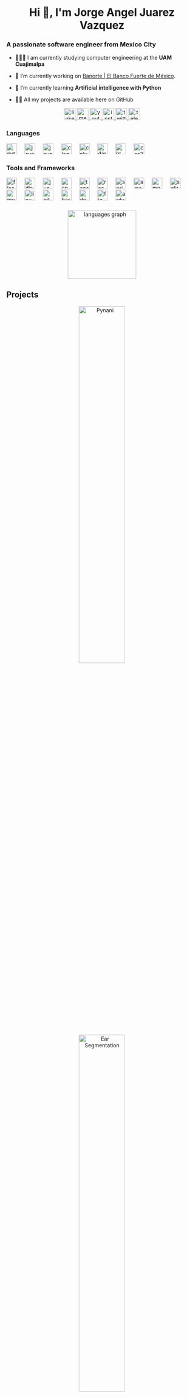 <h1 align="center">Hi 👋, I'm Jorge Angel Juarez Vazquez</h1>
<h3 align="left">A passionate software engineer from Mexico City</h3>

- 👨🏽‍🎓 I am currently studying computer engineering at the **UAM Cuajimalpa**

- 🔭 I’m currently working on [Banorte | El Banco Fuerte de México](https://www.banorte.com/).

- 🌱 I’m currently learning **Artificial intelligence with Python**

- 👨‍💻 All my projects are available here on GitHub

<div align="center">
  <a href="https://linkedin.com/in/jorge-jrzz" target="_blank">
    <img src="https://img.shields.io/static/v1?message=LinkedIn&logo=linkedin&label=&color=0077B5&logoColor=white&labelColor=&style=flat" height="30" alt="linkedin logo"  />
  </a>
  <a href="https://medium.com/@jorgejrzz" target="_blank">
    <img src="https://img.shields.io/static/v1?message=Medium&logo=medium&label=&color=12100E&logoColor=white&labelColor=&style=flat" height="30" alt="medium logo"  />
  </a>
  <a href="https://www.youtube.com/@jorge-jrzz" target="_blank">
    <img src="https://img.shields.io/static/v1?message=Youtube&logo=youtube&label=&color=FF0000&logoColor=white&labelColor=&style=flat" height="30" alt="youtube logo"  />
  </a>
  <a href="https://instagram.com/jorgejrzz" target="_blank">
    <img src="https://img.shields.io/static/v1?message=Instagram&logo=instagram&label=&color=833AB4&logoColor=white&labelColor=C13584&style=flat" height="30" alt="instagram logo"  />
  </a>
  <a href="https://x.com/jorge_jrzz" target="_blank">
    <img src="https://img.shields.io/badge/X-black.svg?logo=X&logoColor=white" height="30" alt="twitter logo"  />
  </a>
  <a href="https://t.me/BAZKETO" target="_blank">
    <img src="https://img.shields.io/static/v1?message=Telegram&logo=telegram&label=&color=2CA5E0&logoColor=white&labelColor=&style=flat" height="30" alt="telegram logo"  />
  </a>
</div>

###

### Languages

<div align="left">
  <img src="https://cdn.jsdelivr.net/gh/devicons/devicon/icons/python/python-original.svg" height="28" alt="python logo"  />
  <img width="12" />
  <img src="https://cdn.jsdelivr.net/gh/devicons/devicon/icons/javascript/javascript-plain.svg" height="28" alt="javascript logo"  />
  <img width="12" />
  <img src="https://cdn.jsdelivr.net/gh/devicons/devicon/icons/java/java-original.svg" height="28" alt="java logo"  />
  <img width="12" />
  <img src="https://cdn.jsdelivr.net/gh/devicons/devicon/icons/c/c-original.svg" height="28" alt="c logo"  />
  <img width="12" />
  <img src="https://cdn.jsdelivr.net/gh/devicons/devicon/icons/cplusplus/cplusplus-original.svg" height="28" alt="cplusplus logo"  />
  <img width="12" />
  <img src="https://cdn.jsdelivr.net/gh/devicons/devicon/icons/dart/dart-original.svg" height="28" alt="dart logo"  />
  <img width="12" />
  <img src="https://cdn.jsdelivr.net/gh/devicons/devicon/icons/html5/html5-original.svg" height="28" alt="html5 logo"  />
  <img width="12" />
  <img src="https://cdn.jsdelivr.net/gh/devicons/devicon/icons/css3/css3-original.svg" height="28" alt="css3 logo"  />
</div>

### Tools and Frameworks

<div align="left">
  <img src="https://skillicons.dev/icons?i=flask" height="28" alt="flask logo"  />
  <img width="12" />
  <img src="https://skillicons.dev/icons?i=django" height="28" alt="django logo"  />
  <img width="12" />
  <img src="https://cdn.jsdelivr.net/gh/devicons/devicon/icons/jupyter/jupyter-original.svg" height="28" alt="jupyter logo"  />
  <img width="12" />
  <img src="https://cdn.jsdelivr.net/gh/devicons/devicon/icons/opencv/opencv-original.svg" height="28" alt="opencv logo"  />
  <img width="12" />
  <img src="https://cdn.jsdelivr.net/gh/devicons/devicon/icons/tensorflow/tensorflow-original.svg" height="28" alt="tensorflow logo"  />
  <img width="12" />
  <img src="https://cdn.jsdelivr.net/gh/devicons/devicon/icons/react/react-original-wordmark.svg" height="28" alt="react logo"  />
  <img width="12" />
  <img src="https://cdn.jsdelivr.net/gh/devicons/devicon/icons/spring/spring-original.svg" height="28" alt="spring logo"  />
  <img width="12" />
  <img src="https://skillicons.dev/icons?i=aws" height="28" alt="amazonwebservices logo"  />
  <img width="12" />
  <img src="https://cdn.jsdelivr.net/gh/devicons/devicon/icons/mongodb/mongodb-original-wordmark.svg" height="28" alt="mongodb logo"  />
  <img width="12" />
  <img src="https://cdn.jsdelivr.net/gh/devicons/devicon/icons/sqlite/sqlite-original.svg" height="28" alt="sqlite logo"  />
  <img width="12" />
  <img src="https://cdn.simpleicons.org/mysql/4479A1" height="28" alt="mysql logo"  />
  <img width="12" />
  <img src="https://cdn.jsdelivr.net/gh/devicons/devicon/icons/linux/linux-original.svg" height="28" alt="linux logo"  />
  <img width="12" />
  <img src="https://cdn.jsdelivr.net/gh/devicons/devicon/icons/git/git-plain-wordmark.svg" height="28" alt="git logo"  />
  <img width="12" />
  <img src="https://skillicons.dev/icons?i=bash" height="28" alt="bash logo"  />
  <img width="12" />
  <img src="https://cdn.jsdelivr.net/gh/devicons/devicon/icons/docker/docker-original.svg" height="28" alt="docker logo"  />
  <img width="12" />
  <img src="https://cdn.jsdelivr.net/gh/devicons/devicon/icons/figma/figma-original.svg" height="28" alt="figma logo"  />
  <img width="12" />
  <img src="https://skillicons.dev/icons?i=arduino" height="28" alt="arduino logo"  />
</div>

###

<div align="center">
  <img src="https://github-readme-stats.vercel.app/api/top-langs/?username=jorge-jrzz&layout=compact&hide=ShaderLab,VHDL,c%23" height="180" alt="languages graph"/>
</div>

###

<h2 align="left">Projects</h2>
<div align="center">
<a href="https://github.com/jorge-jrzz/Pynani">
<img width="49%"  src="https://github-readme-stats.vercel.app/api/pin/?username=jorge-jrzz&repo=Pynani" alt="Pynani"/>
</a>
</br>
<a href="https://github.com/jorge-jrzz/ear_segmentation">
<img width="49%"  src="https://github-readme-stats.vercel.app/api/pin/?username=jorge-jrzz&repo=ear_segmentation" alt="Ear Segmentation"/>
</a>
</div>

###
